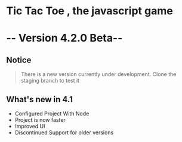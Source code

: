 # Tic Tac Toe , the javascript game
# -- Version 4.2.0 Beta--

## Notice
> There is a new version currently under development. Clone the staging branch to test it

## What's new in 4.1
- Configured Project With Node
- Project is now faster
- Improved UI
- Discontinued Support for older versions
